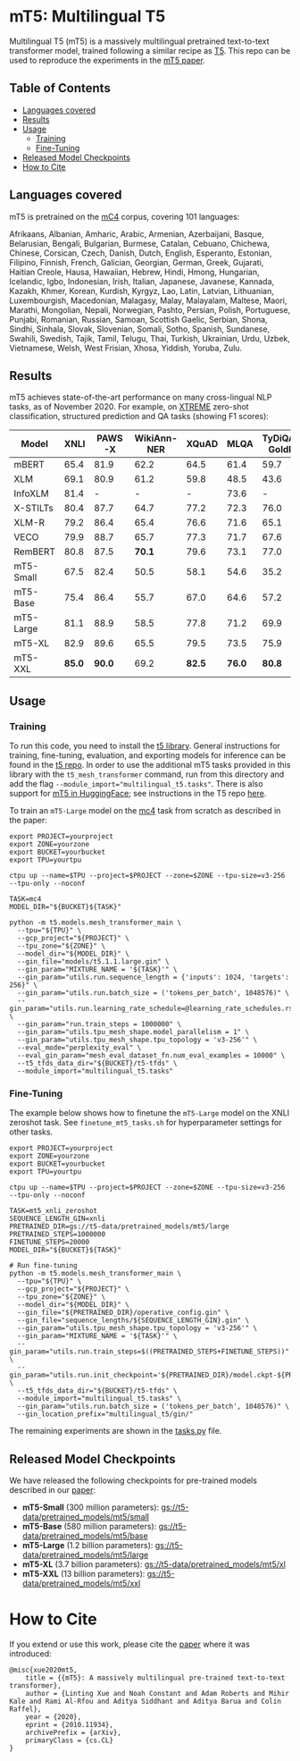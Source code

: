 # mT5: Multilingual T5

Multilingual T5 (mT5) is a massively multilingual pretrained text-to-text
transformer model, trained following a similar recipe as
[T5](https://github.com/google-research/text-to-text-transfer-transformer).
This repo can be used to reproduce the experiments in the [mT5 paper][paper].

## Table of Contents

* [Languages covered](#languages-covered)
* [Results](#results)
* [Usage](#usage)
  * [Training](#training)
  * [Fine-Tuning](#fine-tuning)
* [Released Model Checkpoints](#released-model-checkpoints)
* [How to Cite](#how-to-cite)

## Languages covered

mT5 is pretrained on the [mC4](https://www.tensorflow.org/datasets/catalog/c4#c4multilingual_nights_stay) corpus, covering 101 languages:

Afrikaans, Albanian, Amharic, Arabic, Armenian, Azerbaijani, Basque,
Belarusian, Bengali, Bulgarian, Burmese, Catalan, Cebuano, Chichewa, Chinese,
Corsican, Czech, Danish, Dutch, English, Esperanto, Estonian, Filipino,
Finnish, French, Galician, Georgian, German, Greek, Gujarati, Haitian Creole,
Hausa, Hawaiian, Hebrew, Hindi, Hmong, Hungarian, Icelandic, Igbo, Indonesian,
Irish, Italian, Japanese, Javanese, Kannada, Kazakh, Khmer, Korean, Kurdish,
Kyrgyz, Lao, Latin, Latvian, Lithuanian, Luxembourgish, Macedonian, Malagasy,
Malay, Malayalam, Maltese, Maori, Marathi, Mongolian, Nepali, Norwegian,
Pashto, Persian, Polish, Portuguese, Punjabi, Romanian, Russian, Samoan,
Scottish Gaelic, Serbian, Shona, Sindhi, Sinhala, Slovak, Slovenian, Somali,
Sotho, Spanish, Sundanese, Swahili, Swedish, Tajik, Tamil, Telugu, Thai,
Turkish, Ukrainian, Urdu, Uzbek, Vietnamese, Welsh, West Frisian, Xhosa,
Yiddish, Yoruba, Zulu.

## Results

mT5 achieves state-of-the-art performance on many cross-lingual NLP tasks, as
of November 2020. For example, on
[XTREME](https://github.com/google-research/xtreme) zero-shot classification,
structured prediction and QA tasks (showing F1 scores):

| Model | XNLI | PAWS-X | WikiAnn-NER | XQuAD | MLQA | TyDiQA-GoldP |
| ---- | ---- | ---- | ---- | ---- | ---- | ---- |
| mBERT | 65.4 | 81.9 | 62.2 | 64.5 | 61.4 | 59.7 |
| XLM | 69.1 | 80.9 | 61.2 | 59.8 | 48.5 | 43.6 |
| InfoXLM | 81.4 | - | - | - | 73.6 | - |
| X-STILTs | 80.4 | 87.7 | 64.7 | 77.2 | 72.3 | 76.0 |
| XLM-R | 79.2 | 86.4 | 65.4 | 76.6 | 71.6 | 65.1 |
| VECO | 79.9 | 88.7 | 65.7 | 77.3 | 71.7 | 67.6 |
| RemBERT | 80.8 | 87.5 | **70.1** | 79.6 | 73.1 | 77.0 |
| mT5-Small | 67.5 | 82.4 | 50.5 | 58.1 | 54.6 | 35.2 |
| mT5-Base | 75.4 | 86.4 | 55.7 | 67.0 | 64.6 | 57.2 |
| mT5-Large | 81.1 | 88.9 | 58.5 | 77.8 | 71.2 | 69.9 |
| mT5-XL | 82.9 | 89.6 | 65.5 | 79.5 | 73.5 | 75.9 |
| mT5-XXL | **85.0** | **90.0** | 69.2 | **82.5** | **76.0** | **80.8** |

## Usage

### Training

To run this code, you need to install the [t5
library](https://pypi.org/project/t5/). General instructions for training,
fine-tuning, evaluation, and exporting models for inference can be found in the
[t5
repo](https://github.com/google-research/text-to-text-transfer-transformer). In
order to use the additional mT5 tasks provided in this library with the
`t5_mesh_transformer` command, run from this directory and add the flag
`--module_import="multilingual_t5.tasks"`. There is also support for [mT5 in
HuggingFace](https://huggingface.co/transformers/model_doc/mt5.html); see
instructions in the T5 repo
[here](https://github.com/google-research/text-to-text-transfer-transformer#t5models).

To train an `mT5-Large` model on the
[mc4](https://www.tensorflow.org/datasets/catalog/c4#c4multilingual_nights_stay)
task from scratch as described in the paper:

```
export PROJECT=yourproject
export ZONE=yourzone
export BUCKET=yourbucket
export TPU=yourtpu

ctpu up --name=$TPU --project=$PROJECT --zone=$ZONE --tpu-size=v3-256 --tpu-only --noconf

TASK=mc4
MODEL_DIR="${BUCKET}${TASK}"

python -m t5.models.mesh_transformer_main \
  --tpu="${TPU}" \
  --gcp_project="${PROJECT}" \
  --tpu_zone="${ZONE}" \
  --model_dir="${MODEL_DIR}" \
  --gin_file="models/t5.1.1.large.gin" \
  --gin_param="MIXTURE_NAME = '${TASK}'" \
  --gin_param="utils.run.sequence_length = {'inputs': 1024, 'targets': 256}" \
  --gin_param="utils.run.batch_size = ('tokens_per_batch', 1048576)" \
  --gin_param="utils.run.learning_rate_schedule=@learning_rate_schedules.rsqrt_no_ramp_down" \
  --gin_param="run.train_steps = 1000000" \
  --gin_param="utils.tpu_mesh_shape.model_parallelism = 1" \
  --gin_param="utils.tpu_mesh_shape.tpu_topology = 'v3-256'" \
  --eval_mode="perplexity_eval" \
  --eval_gin_param="mesh_eval_dataset_fn.num_eval_examples = 10000" \
  --t5_tfds_data_dir="${BUCKET}/t5-tfds" \
  --module_import="multilingual_t5.tasks"
```

### Fine-Tuning

The example below shows how to finetune the `mT5-Large` model on the XNLI
zeroshot task. See `finetune_mt5_tasks.sh` for hyperparameter settings for
other tasks.

```
export PROJECT=yourproject
export ZONE=yourzone
export BUCKET=yourbucket
export TPU=yourtpu

ctpu up --name=$TPU --project=$PROJECT --zone=$ZONE --tpu-size=v3-256 --tpu-only --noconf

TASK=mt5_xnli_zeroshot
SEQUENCE_LENGTH_GIN=xnli
PRETRAINED_DIR=gs://t5-data/pretrained_models/mt5/large
PRETRAINED_STEPS=1000000
FINETUNE_STEPS=20000
MODEL_DIR="${BUCKET}${TASK}"

# Run fine-tuning
python -m t5.models.mesh_transformer_main \
  --tpu="${TPU}" \
  --gcp_project="${PROJECT}" \
  --tpu_zone="${ZONE}" \
  --model_dir="${MODEL_DIR}" \
  --gin_file="${PRETRAINED_DIR}/operative_config.gin" \
  --gin_file="sequence_lengths/${SEQUENCE_LENGTH_GIN}.gin" \
  --gin_param="utils.tpu_mesh_shape.tpu_topology = 'v3-256'" \
  --gin_param="MIXTURE_NAME = '${TASK}'" \
  --gin_param="utils.run.train_steps=$((PRETRAINED_STEPS+FINETUNE_STEPS))" \
  --gin_param="utils.run.init_checkpoint='${PRETRAINED_DIR}/model.ckpt-${PRETRAINED_STEPS}'" \
  --t5_tfds_data_dir="${BUCKET}/t5-tfds" \
  --module_import="multilingual_t5.tasks" \
  --gin_param="utils.run.batch_size = ('tokens_per_batch', 1048576)" \
  --gin_location_prefix="multilingual_t5/gin/"
```

The remaining experiments are shown in the [tasks.py](multilingual_t5/tasks.py) file.

## Released Model Checkpoints

We have released the following checkpoints for pre-trained models described in our [paper][paper]:

* **mT5-Small** (300 million parameters): [gs://t5-data/pretrained_models/mt5/small](https://console.cloud.google.com/storage/browser/t5-data/pretrained_models/mt5/small/)
* **mT5-Base** (580 million parameters): [gs://t5-data/pretrained_models/mt5/base](https://console.cloud.google.com/storage/browser/t5-data/pretrained_models/mt5/base/)
* **mT5-Large** (1.2 billion parameters): [gs://t5-data/pretrained_models/mt5/large](https://console.cloud.google.com/storage/browser/t5-data/pretrained_models/mt5/large/)
* **mT5-XL** (3.7 billion parameters): [gs://t5-data/pretrained_models/mt5/xl](https://console.cloud.google.com/storage/browser/t5-data/pretrained_models/mt5/xl/)
* **mT5-XXL** (13 billion parameters): [gs://t5-data/pretrained_models/mt5/xxl](https://console.cloud.google.com/storage/browser/t5-data/pretrained_models/mt5/xxl/)

# How to Cite

If you extend or use this work, please cite the [paper][paper] where it was
introduced:

```
@misc{xue2020mt5,
    title = {{mT5}: A massively multilingual pre-trained text-to-text transformer},
    author = {Linting Xue and Noah Constant and Adam Roberts and Mihir Kale and Rami Al-Rfou and Aditya Siddhant and Aditya Barua and Colin Raffel},
    year = {2020},
    eprint = {2010.11934},
    archivePrefix = {arXiv},
    primaryClass = {cs.CL}
}
```

[paper]: https://arxiv.org/abs/2010.11934
